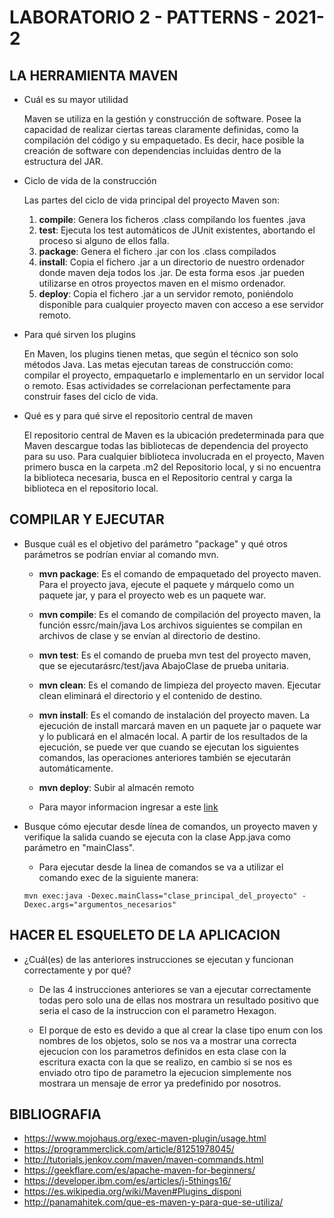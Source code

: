 # **LABORATORIO 2 - PATTERNS - 2021-2**

## **LA HERRAMIENTA MAVEN**

+ Cuál es su mayor utilidad

	Maven se utiliza en la gestión y construcción de software. Posee la capacidad de realizar ciertas tareas claramente definidas, como la compilación del código y su empaquetado. Es decir, hace posible la creación de software con dependencias incluidas dentro de la estructura del JAR.
	
+ Ciclo de vida de la construcción

	Las partes del ciclo de vida principal del proyecto Maven son:
	
	1. **compile**: Genera los ficheros .class compilando los fuentes .java
	2. **test**: Ejecuta los test automáticos de JUnit existentes, abortando el proceso si alguno de ellos falla.
	3. **package**: Genera el fichero .jar con los .class compilados
	4. **install**: Copia el fichero .jar a un directorio de nuestro ordenador donde maven deja todos los .jar. De esta forma esos .jar pueden utilizarse en otros proyectos maven en el mismo ordenador.
	5. **deploy**: Copia el fichero .jar a un servidor remoto, poniéndolo disponible para cualquier proyecto maven con acceso a ese servidor remoto.

+ Para qué sirven los plugins

	En Maven, los plugins tienen metas, que según el técnico son solo métodos Java. Las metas ejecutan tareas de construcción como: compilar el proyecto, empaquetarlo e implementarlo en un servidor local o remoto. Esas actividades se correlacionan perfectamente para construir fases del ciclo de vida.

+ Qué es y para qué sirve el repositorio central de maven

	El repositorio central de Maven es la ubicación predeterminada para que Maven descargue todas las bibliotecas de dependencia del proyecto para su uso. Para cualquier biblioteca involucrada en el proyecto, Maven primero busca en la carpeta .m2 del Repositorio local, y si no encuentra la biblioteca necesaria, busca en el Repositorio central y carga la biblioteca en el repositorio local.

## **COMPILAR Y EJECUTAR**

+ Busque cuál es el objetivo del parámetro "package" y qué otros parámetros se podrían enviar al comando mvn.

	+ **mvn package**: Es el comando de empaquetado del proyecto maven. Para el proyecto java, ejecute el paquete y márquelo como un paquete jar, y para el proyecto web es un paquete war.
	
	+ **mvn compile**: Es el comando de compilación del proyecto maven, la función essrc/main/java Los archivos siguientes se compilan en archivos de clase y se envían al directorio de destino.
	
	+ **mvn test**: Es el comando de prueba mvn test del proyecto maven, que se ejecutarásrc/test/java AbajoClase de prueba unitaria.
	
	+ **mvn clean**: Es el comando de limpieza del proyecto maven. Ejecutar clean eliminará el directorio y el contenido de destino.
	
	+ **mvn install**: Es el comando de instalación del proyecto maven. La ejecución de install marcará maven en un paquete jar o paquete war y lo publicará en el almacén local.
	A partir de los resultados de la ejecución, se puede ver que cuando se ejecutan los siguientes comandos, las operaciones anteriores también se ejecutarán automáticamente.
	
	+ **mvn deploy**: Subir al almacén remoto
	
	+ Para mayor informacion ingresar a este [link](http://tutorials.jenkov.com/maven/maven-commands.html)
	
+ Busque cómo ejecutar desde línea de comandos, un proyecto maven y verifique la salida cuando se ejecuta con la clase App.java como parámetro en "mainClass".

	+ Para ejecutar desde la linea de comandos se va a utilizar el comando exec de la siguiente manera:
	
	```
	mvn exec:java -Dexec.mainClass="clase_principal_del_proyecto" -Dexec.args="argumentos_necesarios"
	```
## HACER EL ESQUELETO DE LA APLICACION

+ ¿Cuál(es) de las anteriores instrucciones se ejecutan y funcionan correctamente y por qué?

	+ De las 4 instrucciones anteriores se van a ejecutar correctamente todas pero solo una de ellas nos mostrara un resultado positivo que seria el caso de la instruccion con el parametro Hexagon.
	
	+ El porque de esto es devido a que al crear la clase tipo enum con los nombres de los objetos, solo se nos va a mostrar una correcta ejecucion con los parametros definidos en esta clase con la escritura exacta con la que se realizo, en cambio si se nos es enviado otro tipo de parametro la ejecucion simplemente nos mostrara un mensaje de error ya predefinido por nosotros.
	
## BIBLIOGRAFIA

+ <https://www.mojohaus.org/exec-maven-plugin/usage.html>
+ <https://programmerclick.com/article/81251978045/>
+ <http://tutorials.jenkov.com/maven/maven-commands.html>
+ <https://geekflare.com/es/apache-maven-for-beginners/>
+ <https://developer.ibm.com/es/articles/j-5things16/>
+ <https://es.wikipedia.org/wiki/Maven#Plugins_disponi>
+ <http://panamahitek.com/que-es-maven-y-para-que-se-utiliza/>
